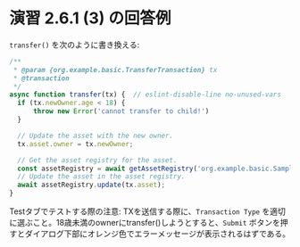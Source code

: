# 演習 2.6.1 (3) の回答例

`transfer()` を次のように書き換える:

```javascript
/**
 * @param {org.example.basic.TransferTransaction} tx
 * @transaction
 */
async function transfer(tx) {  // eslint-disable-line no-unused-vars
  if (tx.newOwner.age < 18) {
      throw new Error('cannot transfer to child!')
  }

  // Update the asset with the new owner.
  tx.asset.owner = tx.newOwner;

  // Get the asset registry for the asset.
  const assetRegistry = await getAssetRegistry('org.example.basic.SampleAsset');
  // Update the asset in the asset registry.
  await assetRegistry.update(tx.asset);
}
```

Testタブでテストする際の注意: TXを送信する際に、`Transaction Type` を適切に選ぶこと。18歳未満のownerにtransfer()しようとすると、`Submit` ボタンを押すとダイアログ下部にオレンジ色でエラーメッセージが表示されるはずである。
